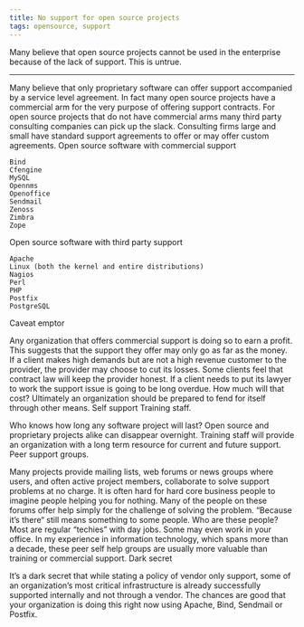 ```yaml
---
title: No support for open source projects
tags: opensource, support
---
```


Many believe that open source projects cannot be used in the enterprise because of the lack of support. This is untrue.

---

Many believe that only proprietary software can offer support accompanied by a service level agreement. In fact many open source projects have a commercial arm for the very purpose of offering support contracts. For open source projects that do not have commercial arms many third party consulting companies can pick up the slack. Consulting firms large and small have standard support agreements to offer or may offer custom agreements.
Open source software with commercial support

    Bind
    Cfengine
    MySQL
    Opennms
    Openoffice
    Sendmail
    Zenoss
    Zimbra
    Zope

Open source software with third party support

    Apache
    Linux (both the kernel and entire distributions)
    Nagios
    Perl
    PHP
    Postfix
    PostgreSQL

Caveat emptor

Any organization that offers commercial support is doing so to earn a profit. This suggests that the support they offer may only go as far as the money. If a client makes high demands but are not a high revenue customer to the provider, the provider may choose to cut its losses. Some clients feel that contract law will keep the provider honest. If a client needs to put its lawyer to work the support issue is going to be long overdue. How much will that cost? Ultimately an organization should be prepared to fend for itself through other means.
Self support
Training staff.

Who knows how long any software project will last? Open source and proprietary projects alike can disappear overnight. Training staff will provide an organization with a long term resource for current and future support.
Peer support groups.

Many projects provide mailing lists, web forums or news groups where users, and often active project members, collaborate to solve support problems at no charge. It is often hard for hard core business people to imagine people helping you for nothing. Many of the people on these forums offer help simply for the challenge of solving the problem. “Because it’s there“ still means something to some people. Who are these people? Most are regular “techies” with day jobs. Some may even work in your office. In my experience in information technology, which spans more than a decade, these peer self help groups are usually more valuable than training or commercial support.
Dark secret

It’s a dark secret that while stating a policy of vendor only support, some of an organization’s most critical infrastructure is already successfully supported internally and not through a vendor. The chances are good that your organization is doing this right now using Apache, Bind, Sendmail or Postfix.

